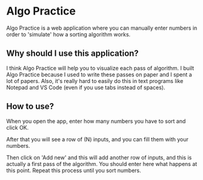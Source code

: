 # Algo Practice

Algo Practice is a web application where you can manually enter numbers in order to 'simulate' how a sorting algorithm works. 

## Why should I use this application?

I think Algo Practice will help you to visualize each pass of algorithm.  I built Algo Practice because I used to write these passes on paper and I spent a lot of papers. Also, it's really hard to easily do this in text programs like Notepad and VS Code (even if you use tabs instead of spaces).

## How to use?

When you open the app, enter how many numbers you have to sort and click OK.

After that you will see a row of (N) inputs, and you can fill them with your numbers.

Then click on 'Add new' and this will add another row of inputs, and this is actually a first pass of the algorithm. You should enter here what happens at this point. Repeat this process until you sort numbers.
